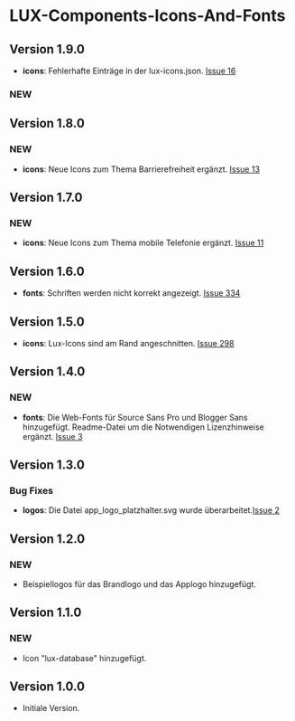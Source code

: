 # LUX-Components-Icons-And-Fonts

## Version 1.9.0

- **icons**: Fehlerhafte Einträge in der lux-icons.json. [Issue 16](https://github.com/IHK-GfI/lux-components-icons-and-fonts/issues/16)

### NEW

## Version 1.8.0

### NEW

- **icons**: Neue Icons zum Thema Barrierefreiheit ergänzt. [Issue 13](https://github.com/IHK-GfI/lux-components-icons-and-fonts/issues/13)

## Version 1.7.0

### NEW

- **icons**: Neue Icons zum Thema mobile Telefonie ergänzt. [Issue 11](https://github.com/IHK-GfI/lux-components-icons-and-fonts/issues/11)

## Version 1.6.0

- **fonts**: Schriften werden nicht korrekt angezeigt. [Issue 334](https://github.com/IHK-GfI/lux-components/issues/334)

## Version 1.5.0

- **icons**: Lux-Icons sind am Rand angeschnitten. [Issue 298](https://github.com/IHK-GfI/lux-components/issues/298)

## Version 1.4.0

### NEW

- **fonts**: Die Web-Fonts für Source Sans Pro und Blogger Sans hinzugefügt. Readme-Datei um die Notwendigen Lizenzhinweise ergänzt. [Issue 3](https://github.com/IHK-GfI/lux-components-icons-and-fonts/issues/3)

## Version 1.3.0

### Bug Fixes

- **logos**: Die Datei app_logo_platzhalter.svg wurde überarbeitet.[Issue 2](https://github.com/IHK-GfI/lux-components-icons-and-fonts/issues/2)

## Version 1.2.0

### NEW

- Beispiellogos für das Brandlogo und das Applogo hinzugefügt.

## Version 1.1.0

### NEW

- Icon "lux-database" hinzugefügt.

## Version 1.0.0

- Initiale Version.

